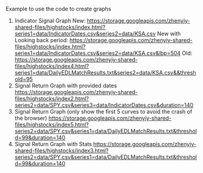 Example to use the code to create graphs
1. Indicator Signal Graph
New:
https://storage.googleapis.com/zhenyiy-shared-files/highstocks/index.html?series1=data/IndicatorDates.csv&series2=data/KSA.csv
New with Looking back period:
https://storage.googleapis.com/zhenyiy-shared-files/highstocks/index.html?series1=data/IndicatorDates.csv&series2=data/KSA.csv&lbp=504
Old:
https://storage.googleapis.com/zhenyiy-shared-files/highstocks/index4.html?series1=data/DailyEDLMatchResults.txt&series2=data/KSA.csv&&threshold=95
2. Signal Return Graph with provided dates
https://storage.googleapis.com/zhenyiy-shared-files/highstocks/index2.html?series2=data/SPY.csv&series3=data/IndicatorDates.csv&duration=140
3. Signal Return Graph (only show the first 5 curves to avoid the crash of the browser)
https://storage.googleapis.com/zhenyiy-shared-files/highstocks/index5.html?series2=data/SPY.csv&series1=data/DailyEDLMatchResults.txt&threshold=99&duration=140
4. Signal Return Graph with Stats
https://storage.googleapis.com/zhenyiy-shared-files/highstocks/index3.html?series2=data/SPY.csv&series1=data/DailyEDLMatchResults.txt&threshold=99&duration=140

